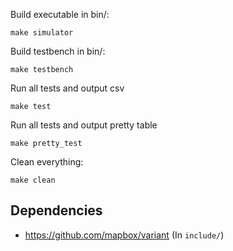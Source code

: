 Build executable in bin/:
```
make simulator
```

Build testbench in bin/:
```
make testbench
```

Run all tests and output csv
```
make test
```

Run all tests and output pretty table
```
make pretty_test
```

Clean everything:
```
make clean
```

## Dependencies

* https://github.com/mapbox/variant (In `include/`)
